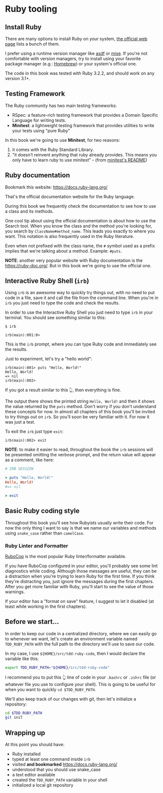 # Ruby tooling

## Install Ruby

There are many options to install Ruby on your system, [the official web page](https://www.ruby-lang.org/en/documentation/installation/) lists a bunch of them.

I prefer using a runtime version manager like [asdf](https://asdf-vm.com/) or [mise](https://mise.jdx.dev). If you're not comfortable with version managers, try to install using your favorite package manager (e.g.: [Homebrew](https://brew.sh)) or your system's official one.

The code in this book was tested with Ruby 3.2.2, and should work on any version 3.1+.

## Testing Framework

The Ruby community has two main testing frameworks:

- RSpec: a feature-rich testing framework that provides a Domain Specific Language for writing tests.
- **Minitest**: a lightweight testing framework that provides utilities to write your tests using "pure Ruby"

In this book we're going to use **Minitest**, for two reasons:

1. it comes with the Ruby Standard Library.
2. "it doesn’t reinvent anything that ruby already provides. This means you only have to learn ruby to use minitest" - (from [minitest's README](https://github.com/minitest/minitest?tab=readme-ov-file#description-))

## Ruby documentation

Bookmark this website: <https://docs.ruby-lang.org/>

That's the official documentation website for the Ruby language.

During this book we frequently check the documentation to see how to use a class and its methods.

One cool tip about using the official documentation is about how to use the Search tool. When you know the class and the method you're looking for, you search by `ClassName#method_name`. This leads you exactly to where you want. This notation is also frequently used in the Ruby literature.

Even when not prefixed with the class name, the `#` symbol used as a prefix implies that we're talking about a method. Example: `#puts`.

**NOTE**: another very popular website with Ruby documentation is the <https://ruby-doc.org/>. But in this book we're going to use the official one.

## Interactive Ruby Shell (`irb`)

Using `irb` is an awesome way to quickly try things out, with no need to put code in a file, save it and call the file from the command line. When you're in `irb` you just need to type the code and check the results.

In order to use the Interactive Ruby Shell you just need to type `irb` in your terminal. You should see something similar to this:

```
$ irb

irb(main):001:0> 
```

This is the `irb` prompt, where you can type Ruby code and immediately see the results.

Just to experiment, let's try a "hello world":

```
irb(main):001> puts "Hello, World!"
Hello, World!
=> nil
irb(main):002>
```

If you got a result similar to this 👆, then everything is fine.

The output there shows the printed string `Hello, World!` and then it shows the value returned by the `puts` method. Don't worry if you don't understand these concepts for now. In almost all chapters of this book you'll be invited to try things out on `irb`. So you'll soon be very familiar with it. For now it was just a test.

To exit the `irb` just type `exit`:

```
irb(main):002> exit
```

**NOTE**: to make it easier to read, throughout the book the `irb` sessions will be presented omitting the verbose prompt, and the return value will appear as a comment, like here:

```ruby
# IRB SESSION

> puts "Hello, World!"
Hello, World!
#=> nil

> exit
```


## Basic Ruby coding style

Throughout this book you'll see how Rubyists usually write their code. For now the only thing I want to say is that we name our variables and methods using `snake_case` rather than `camelCase`.

### Ruby Linter and Formatter

[RuboCop](https://rubocop.org) is the most popular Ruby linter/formatter available.

If you have RuboCop configured in your editor, you'll probably see some lint diagnostics while coding. Although those messages are useful, they can be a distraction when you're trying to learn Ruby for the first time. If you think they're distracting you, just ignore the messages during the first chapters. After you get more familiar with Ruby, you'll start to see the value of those warnings.

If your editor has a "format on save" feature, I suggest to let it disabled (at least while working in the first chapters).

## Before we start...

In order to keep our code in a centralized directory, where we can easily go to whenever we want, let's create an environment variable named `TDD_RUBY_PATH` with the full path to the directory we'll use to save our code.

In my case, I use `${HOME}/src/tdd-ruby-code`, then I would declare the variable like this:

```bash
export TDD_RUBY_PATH="${HOME}/src/tdd-ruby-code"
```

I recommend you to put this 👆 line of code in your `.bashrc` or `.zshrc` file (or whatever file you use to configure your shell). This is going to be useful for when you want to quickly `cd $TDD_RUBY_PATH`.

We'll also keep track of our changes with git, then let's initialize a repository:

```bash
cd $TDD_RUBY_PATH
git init
```


## Wrapping up

At this point you should have:

- Ruby installed
- typed at least one command inside `irb`
- visited **and bookmarked** <https://docs.ruby-lang.org/>
- understood that you should use snake_case
- a text editor available
- created the `TDD_RUBY_PATH` variable in your shell
- initialized a local git repository
